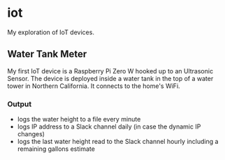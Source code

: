 # iot

My exploration of IoT devices.

## Water Tank Meter

My first IoT device is a Raspberry Pi Zero W hooked up to an Ultrasonic Sensor. The device is deployed inside a water tank in the top of a water tower in Northern California. It connects to the home's WiFi.

### Output

* logs the water height to a file every minute
* logs IP address to a Slack channel daily (in case the dynamic IP changes)
* logs the last water height read to the Slack channel hourly including a remaining gallons estimate

